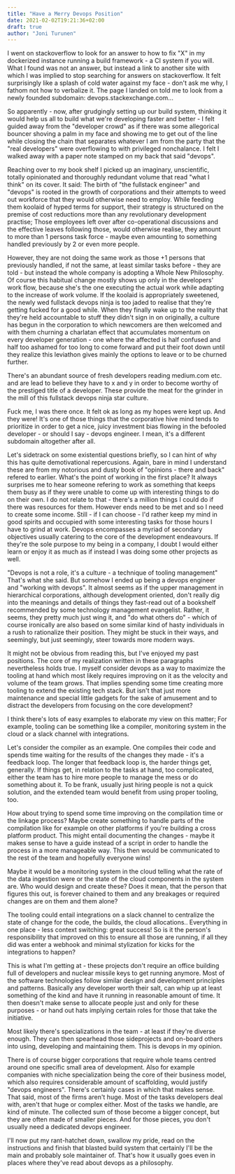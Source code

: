 ```yaml
---
title: "Have a Merry Devops Position"
date: 2021-02-02T19:21:36+02:00
draft: true
author: "Joni Turunen"
---
```


I went on stackoverflow to look for an answer to how to fix "X" in my dockerized
instance running a build framework - a CI system if you will. What I found was
not an answer, but instead a link to another site with which I was implied to
stop searching for answers on stackoverflow. It felt surprisingly like a splash
of cold water against my face - don't ask me why, I fathom not how to verbalize
it. The page I landed on told me to look from a newly founded subdomain:
devops.stackexchange.com...

So apparently - now, after grudgingly setting up our build system, thinking it
would help us all to build what we're developing faster and better - I felt
guided away from the "developer crowd" as if there was some allegorical bouncer
shoving a palm in my face and showing me to get out of the line while closing the
chain that separates whatever I am from the party that the "real developers"
were overflowing to with privileged nonchalance. I felt I walked away with a
paper note stamped on my back that said "devops".

Reaching over to my book shelf I picked up an imaginary, unscientific, totally
opinionated and thoroughly redundant volume that read "what I think" on its
cover. It said: The birth of "the fullstack engineer" and "devops" is rooted in
the growth of corporations and their attempts to weed out workforce that they
would otherwise need to employ. While feeding them koolaid of hyped terms for
support, their strategy is structured on the premise of cost reductions more
than any revolutionary development practise; Those employees left over after
co-operational discussions and the effective leaves following those, would
otherwise realise, they amount to more than 1 persons task force - maybe even
amounting to something handled previously by 2 or even more people.

However, they are not doing the same work as those +1 persons that previously
handled, if not the same, at least similar tasks before - they are told - but
instead the whole company is adopting a Whole New Philosophy. Of course this
habitual change mostly shows up only in the developers' work flow, because she's
the one executing the actual work while adapting to the increase of work volume.
If the koolaid is appropriately sweetened, the newly wed fullstack devops ninja
is too jaded to realise that they're getting fucked for a good while. When they
finally wake up to the reality that they're held accountable to stuff they
didn't sign in on originally, a culture has begun in the corporation to which
newcomers are then welcomed and with them churning a charlatan effect that
accumulates momentum on every developer generation - one where the affected is
half confused and half too ashamed for too long to come forward and put their
foot down until they realize this leviathon gives mainly the options to leave or
to be churned further.

There's an abundant source of fresh developers reading medium.com etc. and are
lead to believe they have to x and y in order to become worthy of the prestiged
title of a developer. These provide the meat for the grinder in the mill of this
fullstack devops ninja star culture.

Fuck me, I was there once. It felt ok as long as my hopes were kept up. And they
were! It's one of those things that the corporative hive mind tends to
prioritize in order to get a nice, juicy investment bias flowing in the befooled
developer - or should I say - devops engineer. I mean, it's a different
subdomain altogether after all.

Let's sidetrack on some existential questions briefly, so I can hint of why this
has quite demotivational repercusions. Again, bare in mind I understand these
are from my notorious and dusty book of "opinions - there and back" refered to
earlier. What's the point of working in the first place? It always surprises me to hear
someone refering to work as something that keeps them busy as if they were
unable to come up with interesting things to do on their own. I do not relate to
that - there's a million things I could do if there was resources for them.
However ends need to be met and so I need to create some income. Still - if I
can choose - I'd rather keep my mind in good spirits and occupied with some
interesting tasks for those hours I have to grind at work. Devops encompasses a
myriad of secondary objectives usually catering to the core of the development
endeavours. If they're the sole purpose to my being in a company, I doubt I
would either learn or enjoy it as much as if instead I was doing some other
projects as well.

"Devops is not a role, it's a culture - a technique of tooling management"
That's what she said. But somehow I ended up being a devops engineer and
"working with devops". It almost seems as if the upper management in
hierarchical corporations, although development oriented, don't really dig into
the meanings and details of things they fast-read out of a bookshelf recommended
by some technology management evangelist. Rather, it seems, they pretty much
just wing it, and "do what others do" - which of course ironically are also based on
some similar kind of hasty individuals in a rush to rationalize their position.
They might be stuck in their ways, and seemingly, but just seemingly, steer
towards more modern ways.

It might not be obvious from reading this, but I've enjoyed my past positions.
The core of my realization written in these paragraphs nevertheless holds true.
I myself consider devops as a way to maximize the tooling at hand which most
likely requires improving on it as the velocity and volume of the team grows.
That implies spending some time creating more tooling to extend the existing
tech stack. But isn't that just more maintenance and special little gadgets for
the sake of amusement and to distract the developers from focusing on the core
development?

I think there's lots of easy examples to elaborate my view on this matter; For
example, tooling can be something like a compiler, monitoring system in the
cloud or a slack channel with integrations.

Let's consider the compiler as an example. One compiles their code and spends
time waiting for the results of the changes they made - it's a feedback loop.
The longer that feedback loop is, the harder things get, generally. If things
get, in relation to the tasks at hand, too complicated, either the team has to
hire more people to manage the mess or do something about it. To be frank,
usually just hiring people is not a quick solution, and the extended team would
benefit from using proper tooling, too. 

How about trying to spend some time improving on the compilation time or the
linkage process? Maybe create something to handle parts of the compilation 
like for example on other platforms if you're building a cross platform product. This
might entail documenting the changes - maybe it makes sense to have a guide
instead of a script in order to handle the process in a more manageable way.
This then would be communicated to the rest of the team and hopefully everyone
wins!

Maybe it would be a monitoring system in the cloud telling what the rate of the
data ingestion were or the state of the cloud components in the system are. Who
would design and create these? Does it mean, that the person that figures this
out, is forever chained to them and any breakages or required changes are on them
and them alone?

The tooling could entail integrations on a slack channel to centralize the state
of change for the code, the builds, the cloud allocations.. Everything in one
place - less context switching: great success! So is it the person's
responsibility that improved on this to ensure all those are running, if all
they did was enter a webhook and minimal stylization for kicks for the
integrations to happen?

This is what I'm getting at - these projects don't require an office building
full of developers and nuclear missile keys to get running anymore. Most of the
software technologies follow similar design and development principles and
patterns. Basically any developer worth their salt, can whip up at least
something of the kind and have it running in reasonable amount of time. It then
doesn't make sense to allocate people just and only for these purposes - or hand
out hats implying certain roles for those that take the initiative.

Most likely there's specializations in the team - at least if they're diverse
enough. They can then spearhead those sideprojects and on-board others into using,
developing and maintaining them. This is devops in my opinion.

There is of course bigger corporations that require whole teams centred around
one specific small area of development. Also for example companies with niche
specialization being the core of their business model, which also requires
considerable amount of scaffolding, would justify "devops engineers". There's
certainly cases in which that makes sense. That said, most of the firms aren't
huge. Most of the tasks developers deal with, aren't that huge or complex
either.  Most of the tasks we handle, are kind of minute. The collected sum of
those become a bigger concept, but they are often made of smaller pieces. And
for those pieces, you don't usually need a dedicated devops engineer.

I'll now put my rant-hatchet down, swallow my pride, read on the instructions
and finish that blasted build system that certainly I'll be the main and
probably sole maintainer of. That's how it usually goes even in places where
they've read about devops as a philosophy.

